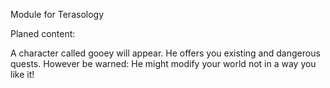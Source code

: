 Module for Terasology

Planed content: 

A character called gooey will appear. He offers you existing and dangerous quests. However be warned: He might modify your world not in a way you like it!